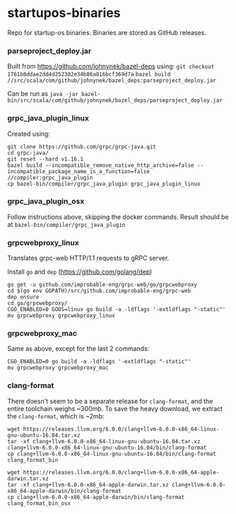 # startupos-binaries
Repo for startup-os binaries. Binaries are stored as GitHub releases.

### parseproject_deploy.jar
Built from https://github.com/johnynek/bazel-deps using:
`git checkout 1761b8ddae2dd4d252302e34b86a816bcf369d7a`
`bazel build //src/scala/com/github/johnynek/bazel_deps:parseproject_deploy.jar`

Can be run as
`java -jar bazel-bin/src/scala/com/github/johnynek/bazel_deps/parseproject_deploy.jar`

### grpc_java_plugin_linux
Created using:
```
git clone https://github.com/grpc/grpc-java.git
cd grpc-java/
git reset --hard v1.16.1
bazel build --incompatible_remove_native_http_archive=false --incompatible_package_name_is_a_function=false //compiler:grpc_java_plugin
cp bazel-bin/compiler/grpc_java_plugin grpc_java_plugin_linux
```

### grpc_java_plugin_osx
Follow instructions above, skipping the docker commands.
Result should be at `bazel-bin/compiler/grpc_java_plugin`


### grpcwebproxy_linux
Translates grpc-web HTTP/1.1 requests to gRPC server.

Install `go` and `dep` (https://github.com/golang/dep)
```
go get -u github.com/improbable-eng/grpc-web/go/grpcwebproxy
cd $(go env GOPATH)/src/github.com/improbable-eng/grpc-web
dep ensure
cd go/grpcwebproxy/
CGO_ENABLED=0 GOOS=linux go build -a -ldflags '-extldflags "-static"'
mv grpcwebproxy grpcwebproxy_linux
```

### grpcwebproxy_mac
Same as above, except for the last 2 commands:
```
CGO_ENABLED=0 go build -a -ldflags '-extldflags "-static"'
mv grpcwebproxy grpcwebproxy_mac
```

### clang-format
There doesn't seem to be a separate release for `clang-format`, and the entire toolchain weighs ~300mb.
To save the heavy download, we extract the `clang-format`, which is ~2mb:

```
wget https://releases.llvm.org/6.0.0/clang+llvm-6.0.0-x86_64-linux-gnu-ubuntu-16.04.tar.xz
tar -xf clang+llvm-6.0.0-x86_64-linux-gnu-ubuntu-16.04.tar.xz clang+llvm-6.0.0-x86_64-linux-gnu-ubuntu-16.04/bin/clang-format
cp clang+llvm-6.0.0-x86_64-linux-gnu-ubuntu-16.04/bin/clang-format clang_format_bin

wget https://releases.llvm.org/6.0.0/clang+llvm-6.0.0-x86_64-apple-darwin.tar.xz
tar -xf clang+llvm-6.0.0-x86_64-apple-darwin.tar.xz clang+llvm-6.0.0-x86_64-apple-darwin/bin/clang-format
cp clang+llvm-6.0.0-x86_64-apple-darwin/bin/clang-format clang_format_bin_osx
```
